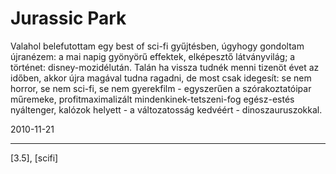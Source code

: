 # Jurassic Park

Valahol belefutottam egy best of sci-fi gyűjtésben, úgyhogy gondoltam újranézem: a mai napig gyönyörű effektek, elképesztő látványvilág; a történet: disney-mozidélután. Talán ha vissza tudnék menni tizenöt évet az időben, akkor újra magával tudna ragadni, de most csak idegesít: se nem horror, se nem sci-fi, se nem gyerekfilm - egyszerűen a szórakoztatóipar műremeke, profitmaximalizált mindenkinek-tetszeni-fog egész-estés nyáltenger, kalózok helyett - a változatosság kedvéért - dinoszauruszokkal.

2010-11-21 

----

[3.5], [scifi]